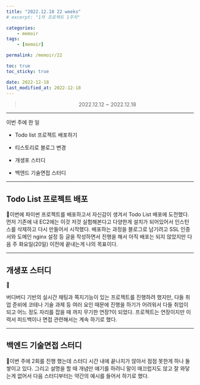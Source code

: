 ```yaml
---
title: "2022.12.18 22 weeks"
# excerpt: "1차 프로젝트 1주차"

categories:
    - memoir
tags:
    - [memoir]

permalink: /memoir/22

toc: true
toc_sticky: true

date: 2022-12-18
last_modified_at: 2022-12-18
---
```


> <center> 2022.12.12 ~ 2022.12.18 </center>

---

이번 주에 한 일

 

- Todo list 프로젝트 배포하기

- 티스토리로 블로그 변경

- 개생포 스터디

- 백엔드 기술면접 스터디

 
---
 

## Todo List 프로젝트 배포
 

이번에 파이썬 프로젝트를 배포하고서 자신감이 생겨서 Todo List 배포에 도전했다. 먼저 기존에 내 EC2에는 이것 저것 실험해본다고 다양한게 설치가 되어있어서 인스턴스를 삭제하고 다시 만들어서 시작했다. 배포하는 과정을 블로그로 남기려고 SSL 인증서와 도메인 nginx 설정 등 글을 작성하면서 진행을 해서 아직 배포는 되지 않았지만 다음 주 화요일(20일) 이전에 끝내는게 나의 목표이다.

 
---
 

## 개생포 스터디


버디버디 기반의 실시간 채팅과 쪽지기능이 있는 프로젝트를 진행하려 했지만, 다들 취업 준비에 코테나 기술 과제 등 여러 요인 때문에 진행을 하기가 어려워서 다들 취업이 되고 어느 정도 자리를 잡을 때 까지 무기한 연장?이 되었다. 프로젝트는 연장이지만 이력서 피드백이나 면접 관련해서는 계속 하기로 했다.

 
---
 

## 백엔드 기술면접 스터디
 

이번 주에 2회를 진행 했는데 스터디 시간 내에 끝나지가 않아서 점점 못한게 하나 둘 쌓이고 있다. 그리고 설명을 할 때 개념만 얘기를 하려니 말이 매끄럽지도 않고 잘 와닿는게 없어서 다음 스터디부터는 약간의 예시를 들어서 하기로 했다. 